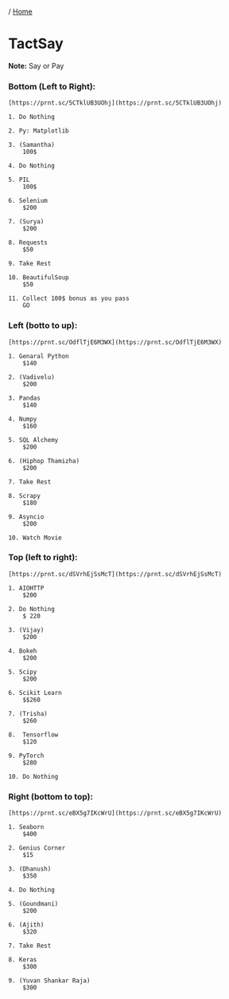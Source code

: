 / [Home](index.md)

# TactSay

**Note:** Say or Pay


### Bottom (Left to Right):
	[https://prnt.sc/5CTklUB3UOhj](https://prnt.sc/5CTklUB3UOhj)

```
1. Do Nothing

2. Py: Matplotlib

3. (Samantha)
	100$

4. Do Nothing

5. PIL
	100$

6. Selenium
	$200

7. (Surya)
	$200

8. Requests
	$50

9. Take Rest

10. BeautifulSoup
	$50

11. Collect 100$ bonus as you pass
	GO
```



### Left (botto to up):
	[https://prnt.sc/OdflTjE6M3WX](https://prnt.sc/OdflTjE6M3WX)

```
1. Genaral Python
	$140

2. (Vadivelu)
	$200

3. Pandas
	$140

4. Numpy
	$160

5. SQL Alchemy
	$200

6. (Hiphop Thamizha)
	$200

7. Take Rest

8. Scrapy
	$180

9. Asyncio
	$200

10. Watch Movie
```




### Top (left to right):
	[https://prnt.sc/dSVrhEjSsMcT](https://prnt.sc/dSVrhEjSsMcT)

```
1. AIOHTTP
	$200

2. Do Nothing
	$ 220

3. (Vijay)
	$200

4. Bokeh
	$200

5. Scipy
	$200

6. Scikit Learn
	$$260

7. (Trisha)
	$260

8.  Tensorflow
	$120

9. PyTorch
	$280

10. Do Nothing
```



### Right (bottom to top):
	[https://prnt.sc/eBX5g7IKcWrU](https://prnt.sc/eBX5g7IKcWrU)


```
1. Seaborn
	$400

2. Genius Corner
	$15

3. (Dhanush)
	$350

4. Do Nothing

5. (Goundmani)
	$200

6. (Ajith)
	$320

7. Take Rest

8. Keras
	$300

9. (Yuvan Shankar Raja)
	$300
```
